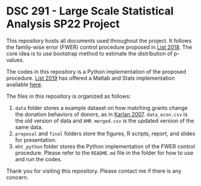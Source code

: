 # DSC 291 - Large Scale Statistical Analysis SP22 Project

This repository hosts all documents used throughout the project. It follows the family-wise error (FWER) control procedure proposed in [List 2018][1]. The core idea is to use bootstrap method to estimate the distribution of p-values.

The codes in this repository is a Python implementation of the proposed procedure. [List 2019][1] has offered a Matlab and Stats implementation available [here][3]. 

The files in this repository is organized as follows:
1. `data` folder stores a example dataset on how matching grants change the donation behaviors of donors, as in [Karlan 2007][2]. `data_econ.csv` is the old version of data and `AMR merged.csv` is the updated version of the same data.
2. `proposal` and `final` folders store the figures, R scripts, report, and slides for presentation.
3. `mht_python` folder stores the Python implementation of the FWER control procedure. Please refer to the `README.md` file in the folder for how to use and run the codes.

Thank you for visiting this repository. Please contact me if there is any concern.

[1]: https://link.springer.com/article/10.1007/s10683-018-09597-5
[2]: https://www.aeaweb.org/articles?id=10.1257/aer.97.5.1774
[3]: https://github.com/seidelj/mht